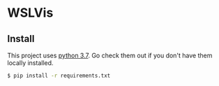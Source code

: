 # WSLVis

## Install

This project uses [python 3.7](https://www.python.org/). Go check them out if you don't have them locally installed.

```sh
$ pip install -r requirements.txt
```